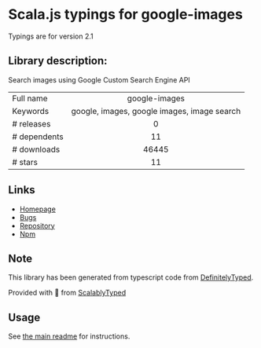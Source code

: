 
# Scala.js typings for google-images

Typings are for version 2.1

## Library description:
Search images using Google Custom Search Engine API

|                    |                 |
| ------------------ | :-------------: |
| Full name          | google-images |
| Keywords           | google, images, google images, image search |
| # releases         | 0 |
| # dependents       | 11 |
| # downloads        | 46445 |
| # stars            | 11 |

## Links
- [Homepage](https://github.com/vadimdemedes/google-images#readme)
- [Bugs](https://github.com/vadimdemedes/google-images/issues)
- [Repository](https://github.com/vadimdemedes/google-images)
- [Npm](https://www.npmjs.com/package/google-images)
    


## Note
This library has been generated from typescript code from [DefinitelyTyped](https://definitelytyped.org).

Provided with :purple_heart: from [ScalablyTyped](https://github.com/oyvindberg/ScalablyTyped)

## Usage
See [the main readme](../../readme.md) for instructions.


